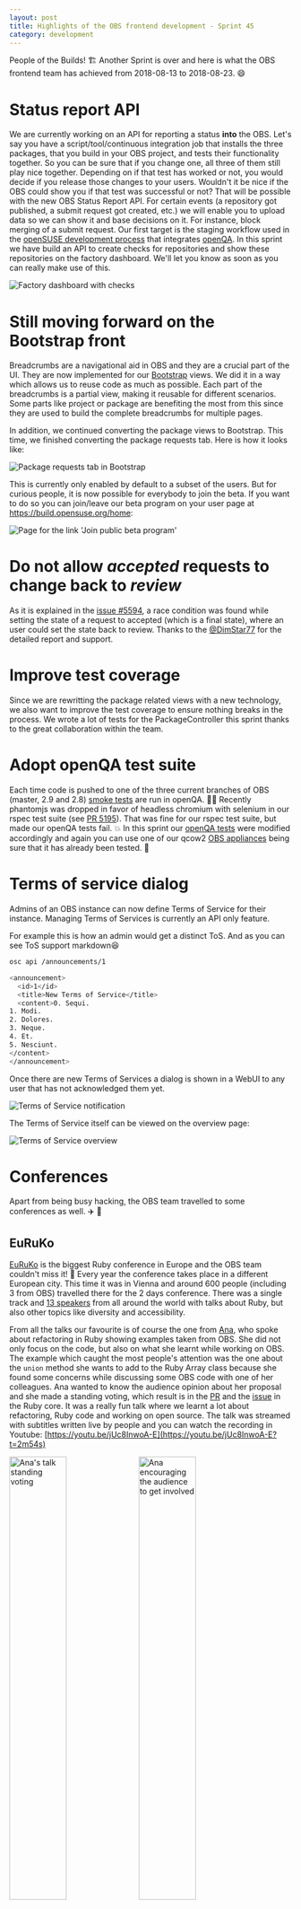 ```yaml
---
layout: post
title: Highlights of the OBS frontend development - Sprint 45
category: development
---
```


People of the Builds! :building_construction: Another Sprint is over and here is what the OBS frontend team has achieved from 2018-08-13 to 2018-08-23. :smile:


# Status report API

We are currently working on an API for reporting a status **into** the OBS. Let's say you have a script/tool/continuous integration job that installs the three packages, that you build in your OBS project, and tests their functionality together. So you can be sure that if you change one, all three of them still play nice together. Depending on if that test has worked or not, you would decide if you release those changes to your users. Wouldn't it be nice if the OBS could show you if that test was successful or not? That will be possible with the new OBS Status Report API. For certain events (a repository got published, a submit request got created, etc.) we will enable you to upload data so we can show it and base decisions on it. For instance, block merging of a submit request. Our first target is the staging workflow used in  the [openSUSE development process](https://en.opensuse.org/openSUSE:Leap_development_process) that integrates [openQA](http://open.qa). In this sprint we have build an API to create checks for repositories and show these repositories on the factory dashboard. We'll let you know as soon as you can really make use of this.

<img src="/images/posts/sprint-report-45/1.png" alt="Factory dashboard with checks">


# Still moving forward on the Bootstrap front

Breadcrumbs are a navigational aid in OBS and they are a crucial part of the UI. They are now implemented for our [Bootstrap](https://getbootstrap.com) views. We did it in a way which allows us to reuse code as much as possible. Each part of the breadcrumbs is a partial view, making it reusable for different scenarios. Some parts like project or package are benefiting the most from this since they are used to build the complete breadcrumbs for multiple pages.

In addition, we continued converting the package views to Bootstrap. This time, we finished converting the package requests tab. Here is how it looks like:

<img src="/images/posts/sprint-report-45/2.png" alt="Package requests tab in Bootstrap">

This is currently only enabled by default to a subset of the users. But for curious people, it is now possible for everybody to join the beta. If you want to do so you can join/leave our beta program on your user page at <https://build.opensuse.org/home>:

<img src="/images/posts/sprint-report-45/3.png" alt="Page for the link 'Join public beta program'">


# Do not allow _accepted_ requests to change back to _review_

As it is explained in the [issue #5594](https://github.com/openSUSE/open-build-service/issues/5594), a race condition was found while setting the state of a request to accepted (which is a final state), where an user could set the state back to review. Thanks to the [@DimStar77](https://github.com/DimStar77) for the detailed report and support.


# Improve test coverage

Since we are rewritting the package related views with a new technology, we also want to improve the test coverage to ensure nothing breaks in the process. We wrote a lot of tests for the PackageController this sprint thanks to the great collaboration within the team.


# Adopt openQA test suite

Each time code is pushed to one of the three current branches of OBS (master, 2.9 and 2.8) [smoke tests](https://en.wikipedia.org/wiki/Smoke_testing_%28software%29) are run in openQA. :man_scientist: Recently phantomjs was dropped in favor of headless chromium with selenium in our rspec test suite (see [PR 5195](https://github.com/openSUSE/open-build-service/pull/5195)). That was fine for our rspec test suite, but made our openQA tests fail. :boom: In this sprint our [openQA tests](https://openqa.opensuse.org/group_overview/17) were modified accordingly and again you can use one of our qcow2 [OBS appliances](https://openbuildservice.org/download/other) being sure that it has already been tested. :green_heart:


# Terms of service dialog

Admins of an OBS instance can now define Terms of Service for their instance. Managing Terms of Services is currently an API only feature.

For example this is how an admin would get a distinct ToS. And as you can see ToS support markdown:laughing:
```bash
osc api /announcements/1

<announcement>
  <id>1</id>
  <title>New Terms of Service</title>
  <content>0. Sequi.
1. Modi.
2. Dolores.
3. Neque.
4. Et.
5. Nesciunt.
</content>
</announcement>
```

Once there are new Terms of Services a dialog is shown in a WebUI to any user that has not acknowledged them yet.

<img src="/images/posts/sprint-report-45/4.png" alt="Terms of Service notification">

The Terms of Service itself can be viewed on the overview page:

<img src="/images/posts/sprint-report-45/5.png" alt="Terms of Service overview">


# Conferences

Apart from being busy hacking, the OBS team travelled to some conferences as well. :airplane: :steam_locomotive:

## EuRuKo

[EuRuKo](https://euruko2018.org) is the biggest Ruby conference in Europe and the OBS team couldn't miss it! :gem: Every year the conference takes place in a different European city. This time it was in Vienna and around 600 people (including 3 from OBS) travelled there for the 2 days conference. There was a single track and [13 speakers](https://euruko2018.org/speakers) from all around the world with talks about Ruby, but also other topics like diversity and accessibility.

From all the talks our favourite is of course the one from [Ana](https://github.com/Ana06), who spoke about refactoring in Ruby showing examples taken from OBS. She did not only focus on the code, but also on what she learnt while working on OBS. The example which caught the most people's attention was the one about the `union` method she wants to add to the Ruby Array class because she found some concerns while discussing some OBS code with one of her colleagues. Ana wanted to know the audience opinion about her proposal and she made a standing voting, which result is in the [PR](https://github.com/ruby/ruby/pull/1747#issuecomment-417241624) and the [issue](https://bugs.ruby-lang.org/issues/14097) in the Ruby core. It was a really fun talk where we learnt a lot about refactoring, Ruby code and working on open source. The talk was streamed with subtitles written live by people and you can watch the recording in Youtube: [https://youtu.be/jUc8InwoA-E](https://youtu.be/jUc8InwoA-E?t=2m54s)

<img src="/images/posts/sprint-report-45/6.jpg" alt="Ana's talk standing voting" style="width:45%">
<img src="/images/posts/sprint-report-45/7.jpg" alt="Ana encouraging the audience to get involved" style="width:45%">

There were two other talks we specially like:

- [_The case of the missing method — a Ruby mystery story_](https://youtu.be/wkz-B1w2GVM) by Nadia Odunayo who presented Ruby singleton classes in a really original and clear way.
- [_Tool belt of a seasoned bug hunter_](https://youtu.be/ObB0dzX_rBs?t=6m12s) by Damir Zekić in which he explained how he debugged the problem of some spec running tremendously slow.

The conference was not only a chance to watch interesting talks, but also to meet new people and friends we meet at every Ruby conference. We hope that the OBS team can meet all of you again next year, this time in Rotterdam.


## openSUSE.Asia Summit

As Vienna was just too close, [Ana](https://github.com/Ana06) also travelled to Taipei for the [openSUSE.Asia Summit](https://events.opensuse.org/conference/summitasia18) to support the great openSUSE community we have in Asia. She held a talk about starting as a new contributor in open source and mentoring: [Why should you get involved in open source?](https://events.opensuse.org/conference/summitasia18/program/proposal/2053).

There was also an [introduction to OBS](https://events.opensuse.org/conference/summitasia18/program/proposal/2104) talk by [Alcho](https://twitter.com/alcho_tw), although a good level of Chinese was needed to follow the talk. Thanks Alcho for always spreading the knowledge about OBS all around Asia! :cupid:

You can read more about the conference in Ana's openSUSE.Asia Summit blog post: <https://news.opensuse.org/2018/09/05/opensuse-asia-summit>


# Next Sprint More

That was everything! Remember you can follow the work of the OBS team live in our [Trello Board](https://trello.com/b/Fs7boVwI/bs-sprint). Do not miss our next blog post! :wink:
